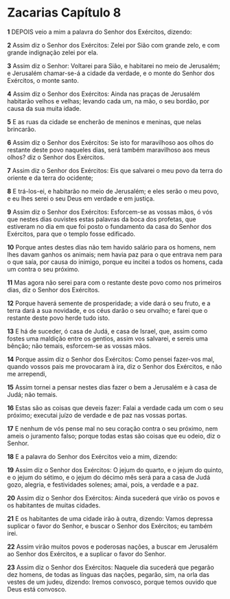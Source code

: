 # Zacarias Capítulo 8

**1** 	DEPOIS veio a mim a palavra do Senhor dos Exércitos, dizendo:

**2** 	Assim diz o Senhor dos Exércitos: Zelei por Sião com grande zelo, e com grande indignação zelei por ela.

**3** 	Assim diz o Senhor: Voltarei para Sião, e habitarei no meio de Jerusalém; e Jerusalém chamar-se-á a cidade da verdade, e o monte do Senhor dos Exércitos, o monte santo.

**4** 	Assim diz o Senhor dos Exércitos: Ainda nas praças de Jerusalém habitarão velhos e velhas; levando cada um, na mão, o seu bordão, por causa da sua muita idade.

**5** 	E as ruas da cidade se encherão de meninos e meninas, que nelas brincarão.

**6** 	Assim diz o Senhor dos Exércitos: Se isto for maravilhoso aos olhos do restante deste povo naqueles dias, será também maravilhoso aos meus olhos? diz o Senhor dos Exércitos.

**7** 	Assim diz o Senhor dos Exércitos: Eis que salvarei o meu povo da terra do oriente e da terra do ocidente;

**8** 	E trá-los-ei, e habitarão no meio de Jerusalém; e eles serão o meu povo, e eu lhes serei o seu Deus em verdade e em justiça.

**9** 	Assim diz o Senhor dos Exércitos: Esforcem-se as vossas mãos, ó vós que nestes dias ouvistes estas palavras da boca dos profetas, que estiveram no dia em que foi posto o fundamento da casa do Senhor dos Exércitos, para que o templo fosse edificado.

**10** 	Porque antes destes dias não tem havido salário para os homens, nem lhes davam ganhos os animais; nem havia paz para o que entrava nem para o que saía, por causa do inimigo, porque eu incitei a todos os homens, cada um contra o seu próximo.

**11** 	Mas agora não serei para com o restante deste povo como nos primeiros dias, diz o Senhor dos Exércitos.

**12** 	Porque haverá semente de prosperidade; a vide dará o seu fruto, e a terra dará a sua novidade, e os céus darão o seu orvalho; e farei que o restante deste povo herde tudo isto.

**13** 	E há de suceder, ó casa de Judá, e casa de Israel, que, assim como fostes uma maldição entre os gentios, assim vos salvarei, e sereis uma bênção; não temais, esforcem-se as vossas mãos.

**14** 	Porque assim diz o Senhor dos Exércitos: Como pensei fazer-vos mal, quando vossos pais me provocaram à ira, diz o Senhor dos Exércitos, e não me arrependi,

**15** 	Assim tornei a pensar nestes dias fazer o bem a Jerusalém e à casa de Judá; não temais.

**16** 	Estas são as coisas que deveis fazer: Falai a verdade cada um com o seu próximo; executai juízo de verdade e de paz nas vossas portas.

**17** 	E nenhum de vós pense mal no seu coração contra o seu próximo, nem ameis o juramento falso; porque todas estas são coisas que eu odeio, diz o Senhor.

**18** 	E a palavra do Senhor dos Exércitos veio a mim, dizendo:

**19** 	Assim diz o Senhor dos Exércitos: O jejum do quarto, e o jejum do quinto, e o jejum do sétimo, e o jejum do décimo mês será para a casa de Judá gozo, alegria, e festividades solenes; amai, pois, a verdade e a paz.

**20** 	Assim diz o Senhor dos Exércitos: Ainda sucederá que virão os povos e os habitantes de muitas cidades.

**21** 	E os habitantes de uma cidade irão à outra, dizendo: Vamos depressa suplicar o favor do Senhor, e buscar o Senhor dos Exércitos; eu também irei.

**22** 	Assim virão muitos povos e poderosas nações, a buscar em Jerusalém ao Senhor dos Exércitos, e a suplicar o favor do Senhor.

**23** 	Assim diz o Senhor dos Exércitos: Naquele dia sucederá que pegarão dez homens, de todas as línguas das nações, pegarão, sim, na orla das vestes de um judeu, dizendo: Iremos convosco, porque temos ouvido que Deus está convosco.

